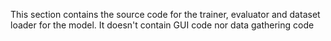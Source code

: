 This section contains the source code for the trainer, evaluator and dataset loader for the model. It doesn't contain GUI code nor data gathering code
